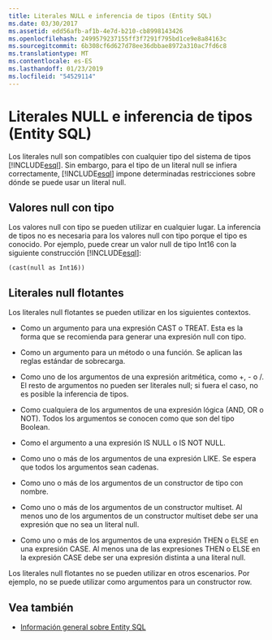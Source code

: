 ```yaml
---
title: Literales NULL e inferencia de tipos (Entity SQL)
ms.date: 03/30/2017
ms.assetid: edd56afb-af1b-4e7d-b210-cb8998143426
ms.openlocfilehash: 2499579237155ff3f7291f795bd1ce9e8a84163c
ms.sourcegitcommit: 6b308cf6d627d78ee36dbbae8972a310ac7fd6c8
ms.translationtype: MT
ms.contentlocale: es-ES
ms.lasthandoff: 01/23/2019
ms.locfileid: "54529114"
---
```

# <a name="null-literals-and-type-inference-entity-sql"></a>Literales NULL e inferencia de tipos (Entity SQL)
Los literales null son compatibles con cualquier tipo del sistema de tipos [!INCLUDE[esql](../../../../../../includes/esql-md.md)]. Sin embargo, para el tipo de un literal null se infiera correctamente, [!INCLUDE[esql](../../../../../../includes/esql-md.md)] impone determinadas restricciones sobre dónde se puede usar un literal null.  
  
## <a name="typed-nulls"></a>Valores null con tipo  
 Los valores null con tipo se pueden utilizar en cualquier lugar. La inferencia de tipos no es necesaria para los valores null con tipo porque el tipo es conocido. Por ejemplo, puede crear un valor null de tipo Int16 con la siguiente construcción [!INCLUDE[esql](../../../../../../includes/esql-md.md)]:  
  
 `(cast(null as Int16))`  
  
## <a name="free-floating-null-literals"></a>Literales null flotantes  
 Los literales null flotantes se pueden utilizar en los siguientes contextos.  
  
-   Como un argumento para una expresión CAST o TREAT. Esta es la forma que se recomienda para generar una expresión null con tipo.  
  
-   Como un argumento para un método o una función. Se aplican las reglas estándar de sobrecarga.  
  
-   Como uno de los argumentos de una expresión aritmética, como +, - o /. El resto de argumentos no pueden ser literales null; si fuera el caso, no es posible la inferencia de tipos.  
  
-   Como cualquiera de los argumentos de una expresión lógica (AND, OR o NOT). Todos los argumentos se conocen como que son del tipo Boolean.  
  
-   Como el argumento a una expresión IS NULL o IS NOT NULL.  
  
-   Como uno o más de los argumentos de una expresión LIKE. Se espera que todos los argumentos sean cadenas.  
  
-   Como uno o más de los argumentos de un constructor de tipo con nombre.  
  
-   Como uno o más de los argumentos de un constructor multiset. Al menos uno de los argumentos de un constructor multiset debe ser una expresión que no sea un literal null.  
  
-   Como uno o más de los argumentos de una expresión THEN o ELSE en una expresión CASE. Al menos una de las expresiones THEN o ELSE en la expresión CASE debe ser una expresión distinta a una literal null.  
  
 Los literales null flotantes no se pueden utilizar en otros escenarios. Por ejemplo, no se puede utilizar como argumentos para un constructor row.  
  
## <a name="see-also"></a>Vea también
- [Información general sobre Entity SQL](../../../../../../docs/framework/data/adonet/ef/language-reference/entity-sql-overview.md)
